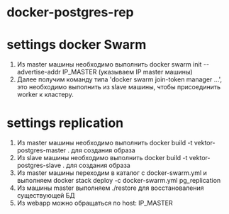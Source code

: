# docker-postgres-rep
# settings docker Swarm
1) Из master машины необходимо выполнить docker swarm init --advertise-addr IP_MASTER (указываем IP master машины)
2) Далее получим команду типа 'docker swarm join-token manager ...', это необходимо выполнить из slave машины, чтобы присоединить worker к кластеру.
# settings replication
1) Из master машины необходимо выполнить docker build -t vektor-postgres-master . для создания образа
2) Из slave машины необходимо выполнить docker build -t vektor-postgres-slave . для создания образа
3) Из master машины переходим в каталог с docker-swarm.yml и выполняем docker stack deploy -c docker-swarm.yml pg_replication
4) Из машины master выполняем ./restore для восстановаления существующей БД
5) Из webapp можно обращаться по host: IP_MASTER